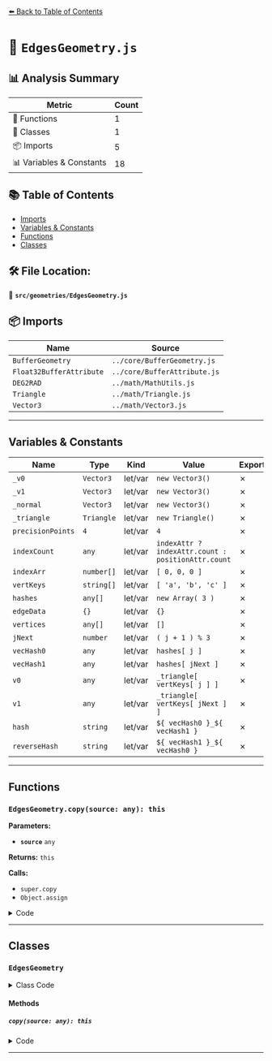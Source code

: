 [⬅️ Back to Table of Contents](../../index.md)

# 📄 `EdgesGeometry.js`

## 📊 Analysis Summary

| Metric | Count |
|--------|-------|
| 🔧 Functions | 1 |
| 🧱 Classes | 1 |
| 📦 Imports | 5 |
| 📊 Variables & Constants | 18 |

## 📚 Table of Contents

- [Imports](#imports)
- [Variables & Constants](#variables-constants)
- [Functions](#functions)
- [Classes](#classes)

## 🛠️ File Location:
📂 **`src/geometries/EdgesGeometry.js`**

## 📦 Imports

| Name | Source |
|------|--------|
| `BufferGeometry` | `../core/BufferGeometry.js` |
| `Float32BufferAttribute` | `../core/BufferAttribute.js` |
| `DEG2RAD` | `../math/MathUtils.js` |
| `Triangle` | `../math/Triangle.js` |
| `Vector3` | `../math/Vector3.js` |


---

## Variables & Constants

| Name | Type | Kind | Value | Exported |
|------|------|------|-------|----------|
| `_v0` | `Vector3` | let/var | `new Vector3()` | ✗ |
| `_v1` | `Vector3` | let/var | `new Vector3()` | ✗ |
| `_normal` | `Vector3` | let/var | `new Vector3()` | ✗ |
| `_triangle` | `Triangle` | let/var | `new Triangle()` | ✗ |
| `precisionPoints` | `4` | let/var | `4` | ✗ |
| `indexCount` | `any` | let/var | `indexAttr ? indexAttr.count : positionAttr.count` | ✗ |
| `indexArr` | `number[]` | let/var | `[ 0, 0, 0 ]` | ✗ |
| `vertKeys` | `string[]` | let/var | `[ 'a', 'b', 'c' ]` | ✗ |
| `hashes` | `any[]` | let/var | `new Array( 3 )` | ✗ |
| `edgeData` | `{}` | let/var | `{}` | ✗ |
| `vertices` | `any[]` | let/var | `[]` | ✗ |
| `jNext` | `number` | let/var | `( j + 1 ) % 3` | ✗ |
| `vecHash0` | `any` | let/var | `hashes[ j ]` | ✗ |
| `vecHash1` | `any` | let/var | `hashes[ jNext ]` | ✗ |
| `v0` | `any` | let/var | `_triangle[ vertKeys[ j ] ]` | ✗ |
| `v1` | `any` | let/var | `_triangle[ vertKeys[ jNext ] ]` | ✗ |
| `hash` | `string` | let/var | ``${ vecHash0 }_${ vecHash1 }`` | ✗ |
| `reverseHash` | `string` | let/var | ``${ vecHash1 }_${ vecHash0 }`` | ✗ |


---

## Functions

### `EdgesGeometry.copy(source: any): this`

**Parameters:**

- **`source`** `any`

**Returns:** `this`

**Calls:**

- `super.copy`
- `Object.assign`

<details><summary>Code</summary>

```typescript
copy( source ) {

		super.copy( source );

		this.parameters = Object.assign( {}, source.parameters );

		return this;

	}
```
</details>


---

## Classes

### `EdgesGeometry`

<details><summary>Class Code</summary>

```ts
class EdgesGeometry extends BufferGeometry {

	/**
	 * Constructs a new edges geometry.
	 *
	 * @param {?BufferGeometry} [geometry=null] - The geometry.
	 * @param {number} [thresholdAngle=1] - An edge is only rendered if the angle (in degrees)
	 * between the face normals of the adjoining faces exceeds this value.
	 */
	constructor( geometry = null, thresholdAngle = 1 ) {

		super();

		this.type = 'EdgesGeometry';

		/**
		 * Holds the constructor parameters that have been
		 * used to generate the geometry. Any modification
		 * after instantiation does not change the geometry.
		 *
		 * @type {Object}
		 */
		this.parameters = {
			geometry: geometry,
			thresholdAngle: thresholdAngle
		};

		if ( geometry !== null ) {

			const precisionPoints = 4;
			const precision = Math.pow( 10, precisionPoints );
			const thresholdDot = Math.cos( DEG2RAD * thresholdAngle );

			const indexAttr = geometry.getIndex();
			const positionAttr = geometry.getAttribute( 'position' );
			const indexCount = indexAttr ? indexAttr.count : positionAttr.count;

			const indexArr = [ 0, 0, 0 ];
			const vertKeys = [ 'a', 'b', 'c' ];
			const hashes = new Array( 3 );

			const edgeData = {};
			const vertices = [];
			for ( let i = 0; i < indexCount; i += 3 ) {

				if ( indexAttr ) {

					indexArr[ 0 ] = indexAttr.getX( i );
					indexArr[ 1 ] = indexAttr.getX( i + 1 );
					indexArr[ 2 ] = indexAttr.getX( i + 2 );

				} else {

					indexArr[ 0 ] = i;
					indexArr[ 1 ] = i + 1;
					indexArr[ 2 ] = i + 2;

				}

				const { a, b, c } = _triangle;
				a.fromBufferAttribute( positionAttr, indexArr[ 0 ] );
				b.fromBufferAttribute( positionAttr, indexArr[ 1 ] );
				c.fromBufferAttribute( positionAttr, indexArr[ 2 ] );
				_triangle.getNormal( _normal );

				// create hashes for the edge from the vertices
				hashes[ 0 ] = `${ Math.round( a.x * precision ) },${ Math.round( a.y * precision ) },${ Math.round( a.z * precision ) }`;
				hashes[ 1 ] = `${ Math.round( b.x * precision ) },${ Math.round( b.y * precision ) },${ Math.round( b.z * precision ) }`;
				hashes[ 2 ] = `${ Math.round( c.x * precision ) },${ Math.round( c.y * precision ) },${ Math.round( c.z * precision ) }`;

				// skip degenerate triangles
				if ( hashes[ 0 ] === hashes[ 1 ] || hashes[ 1 ] === hashes[ 2 ] || hashes[ 2 ] === hashes[ 0 ] ) {

					continue;

				}

				// iterate over every edge
				for ( let j = 0; j < 3; j ++ ) {

					// get the first and next vertex making up the edge
					const jNext = ( j + 1 ) % 3;
					const vecHash0 = hashes[ j ];
					const vecHash1 = hashes[ jNext ];
					const v0 = _triangle[ vertKeys[ j ] ];
					const v1 = _triangle[ vertKeys[ jNext ] ];

					const hash = `${ vecHash0 }_${ vecHash1 }`;
					const reverseHash = `${ vecHash1 }_${ vecHash0 }`;

					if ( reverseHash in edgeData && edgeData[ reverseHash ] ) {

						// if we found a sibling edge add it into the vertex array if
						// it meets the angle threshold and delete the edge from the map.
						if ( _normal.dot( edgeData[ reverseHash ].normal ) <= thresholdDot ) {

							vertices.push( v0.x, v0.y, v0.z );
							vertices.push( v1.x, v1.y, v1.z );

						}

						edgeData[ reverseHash ] = null;

					} else if ( ! ( hash in edgeData ) ) {

						// if we've already got an edge here then skip adding a new one
						edgeData[ hash ] = {

							index0: indexArr[ j ],
							index1: indexArr[ jNext ],
							normal: _normal.clone(),

						};

					}

				}

			}

			// iterate over all remaining, unmatched edges and add them to the vertex array
			for ( const key in edgeData ) {

				if ( edgeData[ key ] ) {

					const { index0, index1 } = edgeData[ key ];
					_v0.fromBufferAttribute( positionAttr, index0 );
					_v1.fromBufferAttribute( positionAttr, index1 );

					vertices.push( _v0.x, _v0.y, _v0.z );
					vertices.push( _v1.x, _v1.y, _v1.z );

				}

			}

			this.setAttribute( 'position', new Float32BufferAttribute( vertices, 3 ) );

		}

	}

	copy( source ) {

		super.copy( source );

		this.parameters = Object.assign( {}, source.parameters );

		return this;

	}

}
```
</details>

#### Methods

##### `copy(source: any): this`

<details><summary>Code</summary>

```ts
copy( source ) {

		super.copy( source );

		this.parameters = Object.assign( {}, source.parameters );

		return this;

	}
```
</details>


---